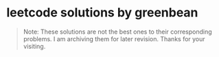 # leetcode solutions by greenbean

 > Note: These solutions are not the best ones to their corresponding problems. I am archiving them for later revision. Thanks for your visiting.

 